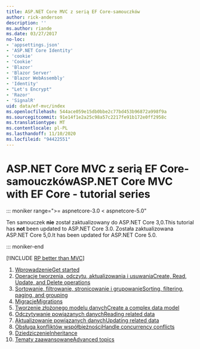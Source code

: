 ```yaml
---
title: ASP.NET Core MVC z serią EF Core-samouczków
author: rick-anderson
description: ''
ms.author: riande
ms.date: 03/27/2017
no-loc:
- 'appsettings.json'
- 'ASP.NET Core Identity'
- 'cookie'
- 'Cookie'
- 'Blazor'
- 'Blazor Server'
- 'Blazor WebAssembly'
- 'Identity'
- "Let's Encrypt"
- 'Razor'
- 'SignalR'
uid: data/ef-mvc/index
ms.openlocfilehash: 544ace059e15db0bbe2c77bd453b96872a998f9a
ms.sourcegitcommit: 91e14f1e2a25c98a57c2217fe91b172e0ff2958c
ms.translationtype: MT
ms.contentlocale: pl-PL
ms.lasthandoff: 11/10/2020
ms.locfileid: "94422551"
---
```

# <a name="aspnet-core-mvc-with-ef-core---tutorial-series"></a><span data-ttu-id="c8b33-102">ASP.NET Core MVC z serią EF Core-samouczków</span><span class="sxs-lookup"><span data-stu-id="c8b33-102">ASP.NET Core MVC with EF Core - tutorial series</span></span>

::: moniker range=">= aspnetcore-3.0 < aspnetcore-5.0"

<span data-ttu-id="c8b33-103">Ten samouczek **nie** został zaktualizowany do ASP.NET Core 3,0.</span><span class="sxs-lookup"><span data-stu-id="c8b33-103">This tutorial has **not** been updated to ASP.NET Core 3.0.</span></span> <span data-ttu-id="c8b33-104">Została zaktualizowana ASP.NET Core 5,0.</span><span class="sxs-lookup"><span data-stu-id="c8b33-104">It has been updated for ASP.NET Core 5.0.</span></span>

::: moniker-end

[!INCLUDE [RP better than MVC](../../includes/RP-EF/rp-over-mvc.md)]

1. [<span data-ttu-id="c8b33-105">Wprowadzenie</span><span class="sxs-lookup"><span data-stu-id="c8b33-105">Get started</span></span>](xref:data/ef-mvc/intro)
1. [<span data-ttu-id="c8b33-106">Operacje tworzenia, odczytu, aktualizowania i usuwania</span><span class="sxs-lookup"><span data-stu-id="c8b33-106">Create, Read, Update, and Delete operations</span></span>](xref:data/ef-mvc/crud)
1. [<span data-ttu-id="c8b33-107">Sortowanie, filtrowanie, stronicowanie i grupowanie</span><span class="sxs-lookup"><span data-stu-id="c8b33-107">Sorting, filtering, paging, and grouping</span></span>](xref:data/ef-mvc/sort-filter-page)
1. [<span data-ttu-id="c8b33-108">Migracje</span><span class="sxs-lookup"><span data-stu-id="c8b33-108">Migrations</span></span>](xref:data/ef-mvc/migrations)
1. [<span data-ttu-id="c8b33-109">Tworzenie złożonego modelu danych</span><span class="sxs-lookup"><span data-stu-id="c8b33-109">Create a complex data model</span></span>](xref:data/ef-mvc/complex-data-model)
1. [<span data-ttu-id="c8b33-110">Odczytywanie powiązanych danych</span><span class="sxs-lookup"><span data-stu-id="c8b33-110">Reading related data</span></span>](xref:data/ef-mvc/read-related-data)
1. [<span data-ttu-id="c8b33-111">Aktualizowanie powiązanych danych</span><span class="sxs-lookup"><span data-stu-id="c8b33-111">Updating related data</span></span>](xref:data/ef-mvc/update-related-data)
1. [<span data-ttu-id="c8b33-112">Obsługa konfliktów współbieżności</span><span class="sxs-lookup"><span data-stu-id="c8b33-112">Handle concurrency conflicts</span></span>](xref:data/ef-mvc/concurrency)
1. [<span data-ttu-id="c8b33-113">Dziedziczenie</span><span class="sxs-lookup"><span data-stu-id="c8b33-113">Inheritance</span></span>](xref:data/ef-mvc/inheritance)
1. [<span data-ttu-id="c8b33-114">Tematy zaawansowane</span><span class="sxs-lookup"><span data-stu-id="c8b33-114">Advanced topics</span></span>](xref:data/ef-mvc/advanced)
